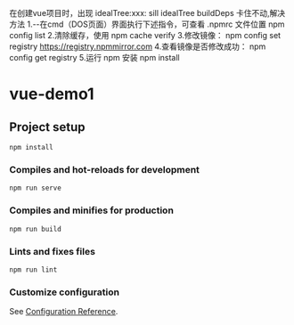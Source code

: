 在创建vue项目时，出现 idealTree:xxx: sill idealTree buildDeps 卡住不动,解决方法
1.--在cmd（DOS页面）界面执行下述指令，可查看 .npmrc 文件位置
npm config list
2.清除缓存，使用 npm cache verify
3.修改镜像： npm config set registry https://registry.npmmirror.com
4.查看镜像是否修改成功： npm config get registry
5.运行 npm 安装 npm install


# vue-demo1

## Project setup
```
npm install
```

### Compiles and hot-reloads for development
```
npm run serve
```

### Compiles and minifies for production
```
npm run build
```

### Lints and fixes files
```
npm run lint
```

### Customize configuration
See [Configuration Reference](https://cli.vuejs.org/config/).

